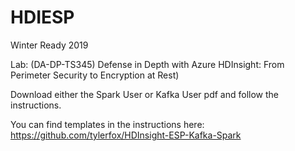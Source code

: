 # HDIESP

Winter Ready 2019 

Lab: (DA-DP-TS345) Defense in Depth with Azure HDInsight: From Perimeter Security to Encryption at Rest)

Download either the Spark User or Kafka User pdf and follow the instructions.

You can find templates in the instructions here:
https://github.com/tylerfox/HDInsight-ESP-Kafka-Spark

